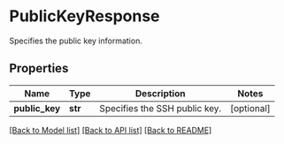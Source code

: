 # PublicKeyResponse

Specifies the public key information.

## Properties
Name | Type | Description | Notes
------------ | ------------- | ------------- | -------------
**public_key** | **str** | Specifies the SSH public key. | [optional] 

[[Back to Model list]](../README.md#documentation-for-models) [[Back to API list]](../README.md#documentation-for-api-endpoints) [[Back to README]](../README.md)


